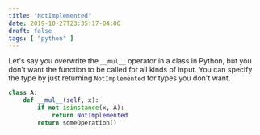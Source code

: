 ```yaml
---
title: "NotImplemented"
date: 2019-10-27T23:35:17-04:00
draft: false
tags: [ "python" ]
---
```


Let's say you overwrite the `__mul__` operator in a class in Python, but you don't want the function to be called for all kinds of input. You can specify the type by just returning `NotImplemented` for types you don't want.

```python
class A:
    def __mul__(self, x):
        if not isinstance(x, A):
            return NotImplemented
        return someOperation()
```

